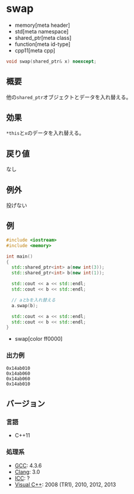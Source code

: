 # swap
* memory[meta header]
* std[meta namespace]
* shared_ptr[meta class]
* function[meta id-type]
* cpp11[meta cpp]

```cpp
void swap(shared_ptr& x) noexcept;
```

## 概要
他の`shared_ptr`オブジェクトとデータを入れ替える。


## 効果
`*this`と`x`のデータを入れ替える。


## 戻り値
なし


## 例外
投げない


## 例
```cpp example
#include <iostream>
#include <memory>

int main()
{
  std::shared_ptr<int> a(new int(3));
  std::shared_ptr<int> b(new int(1));

  std::cout << a << std::endl;
  std::cout << b << std::endl;

  // aとbを入れ替える
  a.swap(b);

  std::cout << a << std::endl;
  std::cout << b << std::endl;
}
```
* swap[color ff0000]

### 出力例
```
0x14ab010
0x14ab060
0x14ab060
0x14ab010
```

## バージョン
### 言語
- C++11

### 処理系
- [GCC](/implementation.md#gcc): 4.3.6
- [Clang](/implementation.md#clang): 3.0
- [ICC](/implementation.md#icc): ?
- [Visual C++](/implementation.md#visual_cpp): 2008 (TR1), 2010, 2012, 2013
